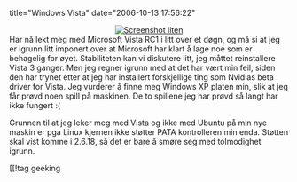 title="Windows Vista"
date="2006-10-13 17:56:22"
<div align="center"><a href="http://pjatt.net/images/2006/10/ssstor.jpg"><img id="image353" src="http://pjatt.net/images/2006/10/ssliten.jpg" alt="Screenshot liten"  /></a></div>Har nå lekt meg med Microsoft Vista RC1 i litt over et døgn, og må si at jeg er igrunn litt imponert over at Microsoft har klart å lage noe som er behagelig for øyet. Stabiliteten kan vi diskutere litt, jeg måttet reinstallere Vista 3 ganger. Men jeg regner igrunn med at det har vært min feil, siden den har trynet etter at jeg har installert forskjellige ting som Nvidias beta driver for Vista. Jeg vurderer å finne meg Windows XP platen min, slik at jeg får prøvd noen spill på maskinen. De to spillene jeg har prøvd så langt har ikke fungert :(

Grunnen til at jeg leker meg med Vista og ikke med Ubuntu på min nye maskin er pga Linux kjernen ikke støtter PATA kontrolleren min enda. Støtten skal vist komme i 2.6.18, så det er bare å smøre seg med tolmodighet igrunn.

[[!tag  geeking
